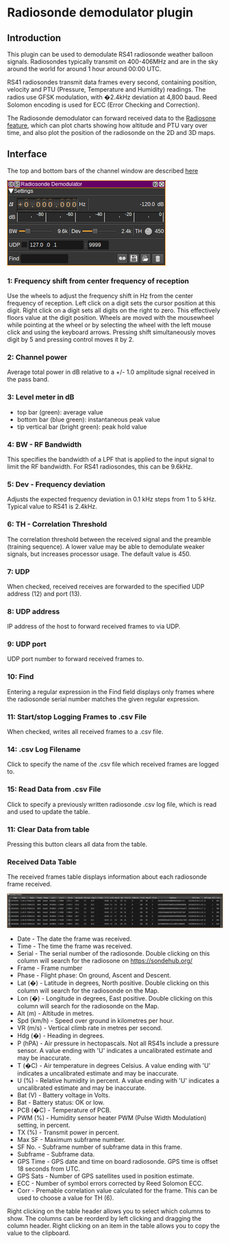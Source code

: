 <h1>Radiosonde demodulator plugin</h1>

<h2>Introduction</h2>

This plugin can be used to demodulate RS41 radiosonde weather balloon signals. Radiosondes typically transmit on 400-406MHz and are in the sky around the world for around 1 hour around 00:00 UTC.

RS41 radiosondes transmit data frames every second, containing position, velocity and PTU (Pressure, Temperature and Humidity) readings. The radios use GFSK modulation, with �2.4kHz deviation at 4,800 baud. Reed Solomon encoding is used for ECC (Error Checking and Correction).

The Radiosonde demodulator can forward received data to the [Radiosone feature](../../feature/radiosonde/readme.md), which can plot charts showing how altitude and PTU vary over time, and also plot the position of the radiosonde on the 2D and 3D maps.

<h2>Interface</h2>

The top and bottom bars of the channel window are described [here](../../../sdrgui/channel/readme.md)

![Radiosonde Demodulator plugin GUI](../../../doc/img/RadiosondeDemod_plugin.png)

<h3>1: Frequency shift from center frequency of reception</h3>

Use the wheels to adjust the frequency shift in Hz from the center frequency of reception. Left click on a digit sets the cursor position at this digit. Right click on a digit sets all digits on the right to zero. This effectively floors value at the digit position. Wheels are moved with the mousewheel while pointing at the wheel or by selecting the wheel with the left mouse click and using the keyboard arrows. Pressing shift simultaneously moves digit by 5 and pressing control moves it by 2.

<h3>2: Channel power</h3>

Average total power in dB relative to a +/- 1.0 amplitude signal received in the pass band.

<h3>3: Level meter in dB</h3>

  - top bar (green): average value
  - bottom bar (blue green): instantaneous peak value
  - tip vertical bar (bright green): peak hold value

<h3>4: BW - RF Bandwidth</h3>

This specifies the bandwidth of a LPF that is applied to the input signal to limit the RF bandwidth. For RS41 radiosondes, this can be 9.6kHz.

<h3>5: Dev - Frequency deviation</h3>

Adjusts the expected frequency deviation in 0.1 kHz steps from 1 to 5 kHz. Typical value to RS41 is 2.4kHz.

<h3>6: TH - Correlation Threshold</h3>

The correlation threshold between the received signal and the preamble (training sequence). A lower value may be able to demodulate weaker signals, but increases processor usage. The default value is 450.

<h3>7: UDP</h3>

When checked, received receives are forwarded to the specified UDP address (12) and port (13).

<h3>8: UDP address</h3>

IP address of the host to forward received frames to via UDP.

<h3>9: UDP port</h3>

UDP port number to forward received frames to.

<h3>10: Find</h3>

Entering a regular expression in the Find field displays only frames where the radiosonde serial number matches the given regular expression.

<h3>11: Start/stop Logging Frames to .csv File</h3>

When checked, writes all received frames to a .csv file.

<h3>14: .csv Log Filename</h3>

Click to specify the name of the .csv file which received frames are logged to.

<h3>15: Read Data from .csv File</h3>

Click to specify a previously written radiosonde .csv log file, which is read and used to update the table.

<h3>11: Clear Data from table</h3>

Pressing this button clears all data from the table.

<h3>Received Data Table</h3>

The received frames table displays information about each radiosonde frame received.

![Radiosonde Demodulator plugin table](../../../doc/img/RadiosondeDemod_plugin_table.png)

* Date - The date the frame was received.
* Time - The time the frame was received.
* Serial - The serial number of the radiosonde. Double clicking on this column will search for the radiosone on https://sondehub.org/
* Frame - Frame number
* Phase - Flight phase: On ground, Ascent and Descent.
* Lat (�) - Latitude in degrees, North positive. Double clicking on this column will search for the radiosonde on the Map.
* Lon (�) - Longitude in degrees, East positive. Double clicking on this column will search for the radiosonde on the Map.
* Alt (m) - Altitude in metres.
* Spd (km/h)  - Speed over ground in kilometres per hour.
* VR (m/s) - Vertical climb rate in metres per second.
* Hdg (�) - Heading in degrees.
* P (hPA) - Air pressure in hectopascals. Not all RS41s include a pressure sensor. A value ending with 'U' indicates a uncalibrated estimate and may be inaccurate.
* T (�C) - Air temperature in degrees Celsius.  A value ending with 'U' indicates a uncalibrated estimate and may be inaccurate.
* U (%) - Relative humidity in percent.  A value ending with 'U' indicates a uncalibrated estimate and may be inaccurate.
* Bat (V) - Battery voltage in Volts.
* Bat - Battery status: OK or low.
* PCB (�C) - Temperature of PCB.
* PWM (%) - Humidity sensor heater PWM (Pulse Width Modulation) setting, in percent.
* TX (%) - Transmit power in percent.
* Max SF - Maximum subframe number.
* SF No. - Subframe number of subframe data in this frame.
* Subframe - Subframe data.
* GPS Time - GPS date and time on board radiosonde. GPS time is offset 18 seconds from UTC.
* GPS Sats - Number of GPS satellites used in position estimate.
* ECC - Number of symbol errors corrected by Reed Solomon ECC.
* Corr - Premable correlation value calculated for the frame. This can be used to choose a value for TH (6).

Right clicking on the table header allows you to select which columns to show. The columns can be reorderd by left clicking and dragging the column header. Right clicking on an item in the table allows you to copy the value to the clipboard.

